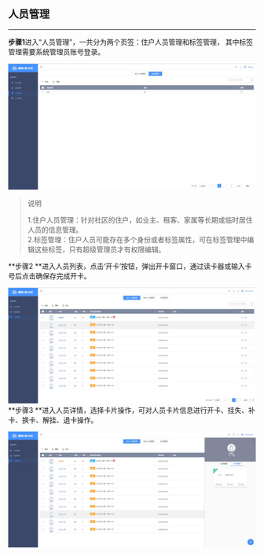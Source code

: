 ## 人员管理

---

**步骤1**进入“人员管理”，一共分为两个页签：住户人员管理和标签管理， 其中标签管理需要系统管理员账号登录。

![](/assets/ren-yuan-guan-li.jpg)

> 说明
>
> 1.住户人员管理：针对社区的住户，如业主、租客、家属等长期或临时居住人员的信息管理。  
> 2.标签管理：住户人员可能存在多个身份或者标签属性，可在标签管理中编辑这些标签，只有超级管理员才有权限编辑。

**步骤2 **进入人员列表，点击‘开卡’按钮，弹出开卡窗口，通过读卡器或输入卡号后点击确保存完成开卡。

![](/assets/ren-yuan-kai-ka.jpg)**步骤3 **进入人员详情，选择卡片操作，可对人员卡片信息进行开卡、挂失、补卡、换卡、解挂、退卡操作。

![](/assets/ren-yuan-ka-pian-cao-zuo.jpg)

